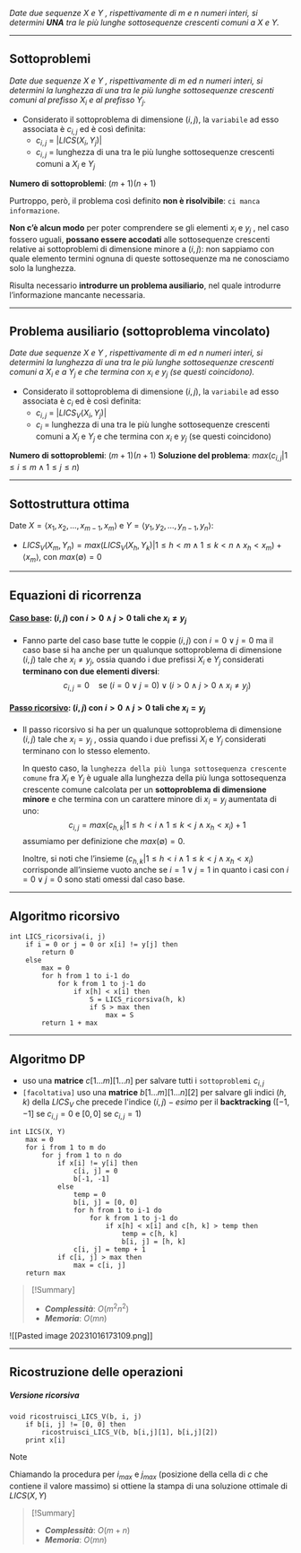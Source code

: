 *Date due sequenze $X$ e $Y$ , rispettivamente di m e n numeri interi, si determini **UNA** tra le più lunghe sottosequenze crescenti comuni a $X$ e $Y$.*

---
## Sottoproblemi

*Date due sequenze $X$ e $Y$ , rispettivamente di $m$ ed $n$ numeri interi, si determini la lunghezza di una tra le più lunghe sottosequenze crescenti comuni al prefisso $X_i$ e al prefisso $Y_j$.*

- Considerato il sottoproblema di dimensione $(i, j)$, la `variabile` ad esso associata è $c_{i, j}$ ed è così definita:
	- $c_{i, j}$ = $|LICS(X_i, Y_j)|$
	- $c_{i, j}$ = lunghezza di una tra le più lunghe sottosequenze crescenti comuni a $X_i$ e $Y_j$

**Numero di sottoproblemi**: $(m+1)(n+1)$

Purtroppo, però, il problema così definito **non è risolvibile**: `ci manca informazione`.

**Non c’è alcun modo** per poter comprendere se gli elementi $x_i$ e $y_j$ , nel caso fossero uguali, **possano essere accodati** alle sottosequenze crescenti relative ai sottoproblemi di dimensione minore a $(i, j)$: non sappiamo con quale elemento termini ognuna di queste sottosequenze ma ne conosciamo solo la lunghezza.

Risulta necessario **introdurre un problema ausiliario**, nel quale introdurre l’informazione mancante necessaria.

---
## Problema ausiliario (sottoproblema vincolato)

*Date due sequenze $X$ e $Y$ , rispettivamente di $m$ ed $n$ numeri interi, si determini la lunghezza di una tra le più lunghe sottosequenze crescenti comuni a $X_i$ e a $Y_j$ e che termina con $x_i$ e $y_j$ (se questi coincidono).*

- Considerato il sottoproblema di dimensione $(i, j)$, la `variabile` ad esso associata è $c_i$ ed è così definita:
	- $c_{i, j}$ = $|LICS_V(X_i, Y_j)|$
	- $c_{i}$ = lunghezza di una tra le più lunghe sottosequenze crescenti comuni a $X_i$ e $Y_j$ e che termina con $x_i$ e $y_j$ (se questi coincidono)

**Numero di sottoproblemi**: $(m+1)(n+1)$
**Soluzione del problema**: $max({c_{i, j} | 1 \leq i \leq m \land 1 \leq j \leq n})$

---
## Sottostruttura ottima

Date $X=⟨x_1, x_2, …, x_{m-1}, x_m⟩$ e $Y=⟨y_1, y_2, …, y_{n-1}, y_n⟩$:

- $LICS_V(X_m, Y_n) = max({LICS_V(X_h, Y_k) | 1 \leq h < m \land 1 \leq k < n \land x_h < x_m}) + ⟨x_m⟩$, con $max(∅) = 0$

---
## Equazioni di ricorrenza
#### <u>**Caso base**</u>: $(i, j)$ con $i > 0 \land j > 0$ tali che $x_i \neq y_j$
- Fanno parte del caso base tutte le coppie $(i, j)$ con $i = 0 \lor j = 0$ ma il caso base si ha anche per un qualunque sottoproblema di dimensione $(i, j)$ tale che $x_i \neq y_j$, ossia quando i due prefissi $X_i$ e $Y_j$ considerati **terminano con due elementi diversi**:
$$ c_{i, j} = 0 \quad\text{se } (i = 0 \lor j = 0) \lor (i > 0 \land j > 0 \land x_i \neq y_j)$$

#### <u>**Passo ricorsivo**</u>: $(i, j)$ con $i > 0 \land j > 0$ tali che $x_i = y_j$
- Il passo ricorsivo si ha per un qualunque sottoproblema di dimensione $(i, j)$ tale che $x_i = y_j$ , ossia quando i due prefissi $X_i$ e $Y_j$ considerati terminano con lo stesso elemento.

	In questo caso, la `lunghezza della più lunga sottosequenza crescente comune` fra $X_i$ e $Y_j$ è uguale alla lunghezza della più lunga sottosequenza crescente comune calcolata per un **sottoproblema di dimensione minore** e che termina con un carattere minore di $x_i = y_j$ aumentata di uno:
	$$c_{i, j} = max({c_{h, k} | 1 \leq h < i \land 1 \leq k < j \land x_h < x_i}) + 1$$
	assumiamo per definizione che $max(∅) = 0$.
	
	Inoltre, si noti che l’insieme $(c_{h,k} | 1 \leq h < i \land 1 \leq k < j \land x_h < x_i)$ corrisponde all’insieme vuoto anche se $i = 1 \lor j = 1$ in quanto i casi con $i = 0 \lor j = 0$ sono stati omessi dal caso base.

---
## Algoritmo ricorsivo

``` Pseudocodice TI:"LICS_ricorsiva" "FOLD"
int LICS_ricorsiva(i, j)
	if i = 0 or j = 0 or x[i] != y[j] then
		return 0
	else
		max = 0
		for h from 1 to i-1 do
			for k from 1 to j-1 do
				if x[h] < x[i] then 
					S = LICS_ricorsiva(h, k)
					if S > max then
						max = S
		return 1 + max
```

---
## Algoritmo DP

- uso una **matrice** $c[1...m][1...n]$ per salvare tutti i `sottoproblemi` $c_{i,j}$
- `[facoltativa]` uso una **matrice** $b[1...m][1...n][2]$ per salvare gli indici $(h, k)$ della $LICS_V$ che precede l'indice $(i, j)-esimo$ per il **backtracking** ($[-1, -1]$ se $c_{i, j} = 0$ e $[0, 0]$ se $c_{i,j} = 1$)

``` Pseudocodice TI:"LICS" "FOLD"
int LICS(X, Y) 
	max = 0
	for i from 1 to m do 
		for j from 1 to n do
			if x[i] != y[i] then
				c[i, j] = 0
				b[-1, -1]
			else
				temp = 0
				b[i, j] = [0, 0]
				for h from 1 to i-1 do
					for k from 1 to j-1 do
						if x[h] < x[i] and c[h, k] > temp then
							temp = c[h, k]
							b[i, j] = [h, k]
				c[i, j] = temp + 1
			if c[i, j] > max then
				max = c[i, j]
	return max
```

> [!Summary]
> - ***Complessità***: $O(m^2n^2)$
> - ***Memoria***: $O(mn)$


![[Pasted image 20231016173109.png]]

---
## Ricostruzione delle operazioni

##### Versione ricorsiva

``` Pseudocodice TI:"ricostruisci_LICS_V" "FOLD"
void ricostruisci_LICS_V(b, i, j)
	if b[i, j] != [0, 0] then
		ricostruisci_LICS_V(b, b[i,j][1], b[i,j][2])
	print x[i]
```

>[!Note]
>Chiamando la procedura per $i_{max}$ e $j_{max}$ (posizione della cella di $c$ che contiene il valore massimo) si ottiene la stampa di una soluzione ottimale di $LICS(X, Y)$

> [!Summary]
> - ***Complessità***: $O(m+n)$
> - ***Memoria***: $O(mn)$
